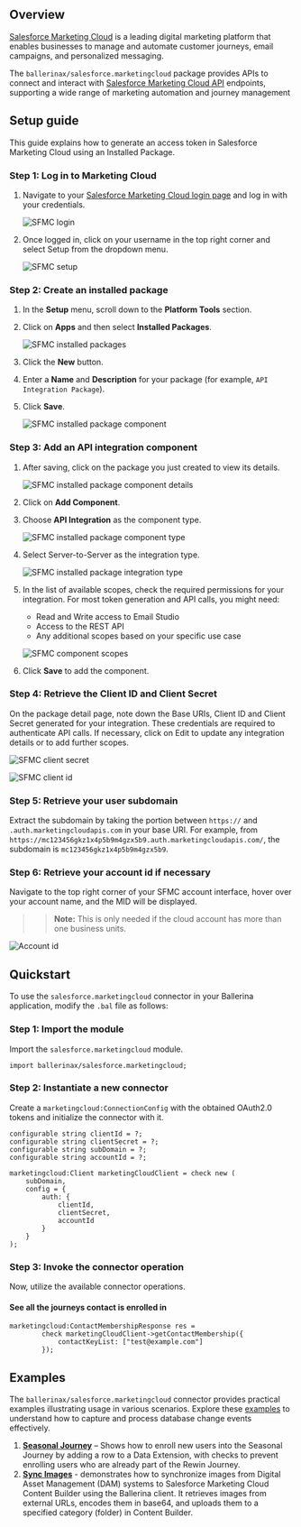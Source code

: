 ## Overview

[Salesforce Marketing Cloud](https://www.salesforce.com/products/marketing-cloud/overview/) is a leading digital marketing platform that enables businesses to manage and automate customer journeys, email campaigns, and personalized messaging.

The `ballerinax/salesforce.marketingcloud` package provides APIs to connect and interact with [Salesforce Marketing Cloud API](https://developer.salesforce.com/docs/atlas.en-us.mc-apis.meta/mc-apis/) endpoints, supporting a wide range of marketing automation and journey management

## Setup guide

This guide explains how to generate an access token in Salesforce Marketing Cloud using an Installed Package. 

### Step 1: Log in to Marketing Cloud

1. Navigate to your [Salesforce Marketing Cloud login page](https://mc.exacttarget.com/cloud/login.html) and log in with your credentials.

    ![SFMC login](https://raw.githubusercontent.com/ballerina-platform/module-ballerinax-salesforce.marketingcloud/main/docs/setup/resources/1-sfmc-login.png)

2. Once logged in, click on your username in the top right corner and select Setup from the dropdown menu.

    ![SFMC setup](https://raw.githubusercontent.com/ballerina-platform/module-ballerinax-salesforce.marketingcloud/main/docs/setup/resources/2-sfmc-setup.png)

### Step 2: Create an installed package

1. In the **Setup** menu, scroll down to the **Platform Tools** section.
2. Click on **Apps** and then select **Installed Packages**.

    ![SFMC installed packages](https://raw.githubusercontent.com/ballerina-platform/module-ballerinax-salesforce.marketingcloud/main/docs/setup/resources/3-installed-packages.png)

3. Click the **New** button.
4. Enter a **Name** and **Description** for your package (for example, `API Integration Package`).
5. Click **Save**.

    ![SFMC installed package component](https://raw.githubusercontent.com/ballerina-platform/module-ballerinax-salesforce.marketingcloud/main/docs/setup/resources/4-sfmc-new-component.png)

### Step 3: Add an API integration component

1. After saving, click on the package you just created to view its details.

    ![SFMC installed package component details](https://raw.githubusercontent.com/ballerina-platform/module-ballerinax-salesforce.marketingcloud/main/docs/setup/resources/5-sfmc-component-details.png)

2. Click on **Add Component**.
3. Choose **API Integration** as the component type.

    ![SFMC installed package component type](https://raw.githubusercontent.com/ballerina-platform/module-ballerinax-salesforce.marketingcloud/main/docs/setup/resources/6-sfmc-component-type.png)

4. Select Server-to-Server as the integration type.

    ![SFMC installed package integration type](https://raw.githubusercontent.com/ballerina-platform/module-ballerinax-salesforce.marketingcloud/main/docs/setup/resources/7-sfmc-integration-type.png)

5. In the list of available scopes, check the required permissions for your integration. For most token generation and API calls, you might need:
   * Read and Write access to Email Studio
   * Access to the REST API
   * Any additional scopes based on your specific use case

    ![SFMC component scopes](https://raw.githubusercontent.com/ballerina-platform/module-ballerinax-salesforce.marketingcloud/main/docs/setup/resources/8-sfmc-scope.png)

6. Click **Save** to add the component.

### Step 4: Retrieve the Client ID and Client Secret

On the package detail page, note down the Base URIs, Client ID and Client Secret generated for your integration. These credentials are required to authenticate API calls.
If necessary, click on Edit to update any integration details or to add further scopes.

![SFMC client secret](https://raw.githubusercontent.com/ballerina-platform/module-ballerinax-salesforce.marketingcloud/main/docs/setup/resources/9-sfmc-secret.png)

![SFMC client id](https://raw.githubusercontent.com/ballerina-platform/module-ballerinax-salesforce.marketingcloud/main/docs/setup/resources/10-sfmc-client.png)

### Step 5: Retrieve your user subdomain 

Extract the subdomain by taking the portion between `https://` and `.auth.marketingcloudapis.com` in your base URI. For example, from `https://mc123456gkz1x4p5b9m4gzx5b9.auth.marketingcloudapis.com/`, the subdomain is `mc123456gkz1x4p5b9m4gzx5b9`.

### Step 6: Retrieve your account id if necessary

Navigate to the top right corner of your SFMC account interface, hover over your account name, and the MID will be displayed.
>> **Note:** This is only needed if the cloud account has more than one business units.

![Account id](https://raw.githubusercontent.com/ballerina-platform/module-ballerinax-salesforce.marketingcloud/main/docs/setup/resources/11-account-id.png)

## Quickstart

To use the `salesforce.marketingcloud` connector in your Ballerina application, modify the `.bal` file as follows:

### Step 1: Import the module

Import the `salesforce.marketingcloud` module.

```ballerina
import ballerinax/salesforce.marketingcloud;
```

### Step 2: Instantiate a new connector

Create a `marketingcloud:ConnectionConfig` with the obtained OAuth2.0 tokens and initialize the connector with it.

```ballerina
configurable string clientId = ?;
configurable string clientSecret = ?;
configurable string subDomain = ?;
configurable string accountId = ?;

marketingcloud:Client marketingCloudClient = check new (
    subDomain,
    config = {
        auth: {
            clientId,
            clientSecret,
            accountId
        }
    }
);
```

### Step 3: Invoke the connector operation

Now, utilize the available connector operations.

#### See all the journeys contact is enrolled in

```ballerina
marketingcloud:ContactMembershipResponse res = 
        check marketingCloudClient->getContactMembership({
            contactKeyList: ["test@example.com"]
        });
```

## Examples

The `ballerinax/salesforce.marketingcloud` connector provides practical examples illustrating usage in various scenarios. Explore these [examples](https://github.com/ballerina-platform/module-ballerinax-salesforce.marketingcloud/tree/main/examples) to understand how to capture and process database change events effectively.

1. [**Seasonal Journey**](https://github.com/ballerina-platform/module-ballerinax-salesforce.marketingcloud/tree/main/examples/seasonal-journey) – Shows how to enroll new users into the Seasonal Journey by adding a row to a Data Extension, with checks to prevent enrolling users who are already part of the Rewin Journey.
2. [**Sync Images**](https://github.com/ballerina-platform/module-ballerinax-salesforce.marketingcloud/tree/main/examples/sync-images) - demonstrates how to synchronize images from Digital Asset Management (DAM) systems to Salesforce Marketing Cloud Content Builder using the Ballerina client. It retrieves images from external URLs, encodes them in base64, and uploads them to a specified category (folder) in Content Builder.
